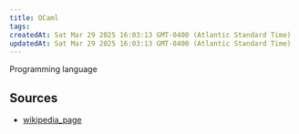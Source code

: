 ```yaml
---
title: OCaml
tags: 
createdAt: Sat Mar 29 2025 16:03:13 GMT-0400 (Atlantic Standard Time)
updatedAt: Sat Mar 29 2025 16:03:13 GMT-0400 (Atlantic Standard Time)
---
```



Programming language



## Sources
- [wikipedia_page](https://en.wikipedia.org/wiki/OCaml)
